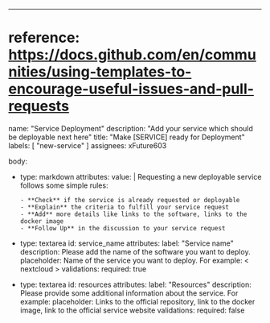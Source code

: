 ---
# reference: https://docs.github.com/en/communities/using-templates-to-encourage-useful-issues-and-pull-requests
name: "Service Deployment"
description: "Add your service which should be deployable next here"
title: "Make [SERVICE] ready for Deployment"
labels: [
  "new-service"
]
assignees: xFuture603

body:
  - type: markdown
    attributes:
      value: |
        Requesting a new deployable service follows some simple rules:

        - **Check** if the service is already requested or deployable
        - **Explain** the criteria to fulfill your service request
        - **Add** more details like links to the software, links to the docker image 
        - **Follow Up** in the discussion to your service request

  - type: textarea
    id: service_name
    attributes:
      label: "Service name"
      description: Please add the name of the software you want to deploy.
      placeholder: Name of the service you want to deploy. For example: < nextcloud >
    validations:
      required: true

  - type: textarea
    id: resources
    attributes:
      label: "Resources"
      description: Please provide some additional information about the service. For example:
      placeholder: Links to the official repository, link to the docker image, link to the official service website
    validations:
      required: false
